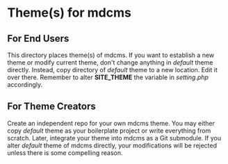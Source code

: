 # Theme(s) for mdcms

## For End Users

This directory places theme(s) of mdcms. If you want to establish a new theme or modify current theme, don't change anything in *default* theme directly. Instead, copy directory of *default* theme to a new location. Edit it over there. Remember to alter **SITE_THEME** the variable in *setting.php* accordingly.

## For Theme Creators

Create an independent repo for your own mdcms theme. You may either copy *default* theme as your boilerplate project or write everything from scratch. Later, integrate your theme into mdcms as a Git submodule. If you alter *default* theme of mdcms directly, your modifications will be rejected unless there is some compelling reason.

